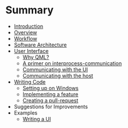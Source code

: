 # Summary

* [Introduction](README.md)
* [Overview](overview.md)
* [Workflow](workflow.md)
* [Software Architecture](software_architecture.md)
* [User Interface](user_interface.md)
   * [Why QML?](why_qml.md)
   * [A primer on interprocess-communication](interprocess-communication.md)
   * [Communicating with the UI](communicating_with_the_ui.md)
   * [Communicating with the host](communicating_with_the_host.md)
* [Writing Code](writing_code.md)
   * [Setting up on Windows](setting_up.md)
   * [Implementing a feature](implementing_a_feature.md)
   * [Creating a pull-request](creating_a_pull-request.md)
* Suggestions for Improvements
* Examples
    * [Writing a UI](writing_a_ui.md)

